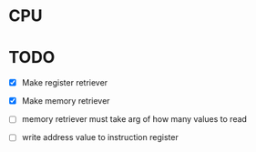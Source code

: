 # CPU

# TODO

- [x] Make register retriever
- [x] Make memory retriever

- [ ] memory retriever must take arg of how many values to read
- [ ] write address value to instruction register
